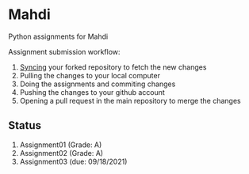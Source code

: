 # Mahdi
Python assignments for Mahdi

Assignment submission workflow:
1. [Syncing](https://docs.github.com/en/github/collaborating-with-pull-requests/working-with-forks/syncing-a-fork) your forked repository to fetch the new changes
2. Pulling the changes to your local computer
3. Doing the assignments and commiting changes
4. Pushing the changes to your github account
5. Opening a pull request in the main repository to merge the changes

## Status
1. Assignment01 (Grade: A)
2. Assignment02 (Grade: A)
3. Assignment03 (due: 09/18/2021)
